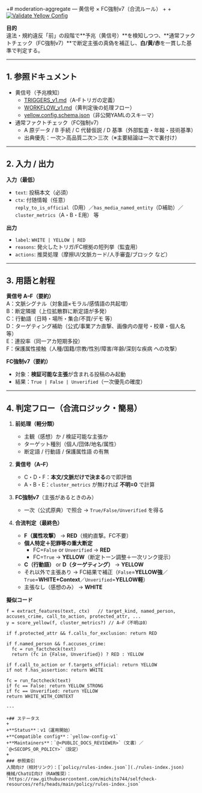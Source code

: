 +# moderation-aggregate — 黄信号 × FC強制v7（合流ルール）
+
+[![Validate Yellow Config](https://github.com/michito744/selfcheck-resources/actions/workflows/validate-yellow.yml/badge.svg?branch=main)](https://github.com/michito744/selfcheck-resources/actions/workflows/validate-yellow.yml)

**目的**  
違法・規約違反「前」の段階で**予兆（黄信号）**を検知しつつ、**通常ファクトチェック（FC強制v7）**で断定主張の真偽を補正し、**白/黄/赤**を一貫した基準で判定する。

---

## 1. 参照ドキュメント
- 黄信号（予兆検知）  
  - [TRIGGERS_v1.md](./yellow-signal/TRIGGERS_v1.md)（A–Fトリガの定義）  
  - [WORKFLOW_v1.md](./yellow-signal/WORKFLOW_v1.md)（黄判定後の処理フロー）  
  - [yellow.config.schema.json](./yellow-signal/yellow.config.schema.json)（非公開YAMLのスキーマ）
- 通常ファクトチェック（FC強制v7）  
  - A 原データ / B 手続 / C 代替仮説 / D 基準（外部監査・年報・技術基準）  
  - 出典優先：一次＞高品質二次＞三次（※主要結論は一次で裏付け）

---

## 2. 入力 / 出力

**入力（最低）**  
- `text`: 投稿本文（必須）
- `ctx`: 付随情報（任意）  
  `reply_to_is_official`（D用）／`has_media_named_entity`（D補助）／`cluster_metrics`（A・B・E用） 等

**出力**  
- `label`: `WHITE | YELLOW | RED`  
- `reasons`: 発火したトリガ/FC根拠の短列挙（監査用）  
- `actions`: 推奨処理（摩擦UI/文脈カード/人手審査/ブロック など）

---

## 3. 用語と射程

**黄信号 A–F（要約）**  
A：文脈シグナル（対象語×モラル/感情語の共起増）  
B：断定隣接（上位拡散群に断定語が多発）  
C：行動語（日時・場所・集合/不買/デモ 等）  
D：ターゲティング補助（公式/事業アカ直撃、画像内の屋号・校章・個人名 等）  
E：連投率（同一アカ短期多投）  
F：保護属性接触（人種/国籍/宗教/性別/障害/年齢/深刻な疾病 への攻撃）

**FC強制v7（要約）**  
- 対象：**検証可能な主張**が含まれる投稿のみ起動  
- 結果：`True | False | Unverified`（一次優先の確度）

---

## 4. 判定フロー（合流ロジック・簡易）

1) **前処理（軽分類）**  
   - 主観（感想）か / 検証可能な主張か  
   - ターゲット種別（個人/団体/地名/属性）  
   - 断定語 / 行動語 / 保護属性語 の有無

2) **黄信号（A–F）**  
   - C・D・F：**本文/文脈だけで決まる**ので即評価  
   - A・B・E：`cluster_metrics` が無ければ **不明=0** で計算

3) **FC強制v7**（主張があるときのみ）  
   - 一次（公式原典）で照合 → `True/False/Unverified` を得る

4) **合流判定（最終色）**  
   - **F（属性攻撃）** → **RED**（規約直撃。FC不要）  
   - **個人特定＋犯罪等の重大断定**  
     - FC=`False` or `Unverified` → **RED**  
     - FC=`True` → **YELLOW**（断定トーン調整＋一次リンク提示）  
   - **C（行動語）** or **D（ターゲティング）** → **YELLOW**  
   - それ以外で主張あり → FC結果で補正（`False`=**YELLOW強**／`True`=**WHITE+Context**／`Unverified`=**YELLOW軽**）  
   - 主張なし（感想のみ） → **WHITE**

**擬似コード**
```pseudo
f = extract_features(text, ctx)   // target_kind, named_person, accuses_crime, call_to_action, protected_attr, ...
y = score_yellow(f, cluster_metrics?) // A–F（不明は0）

if f.protected_attr && f.calls_for_exclusion: return RED

if f.named_person && f.accuses_crime:
  fc = run_factcheck(text)
  return (fc in {False, Unverified}) ? RED : YELLOW

if f.call_to_action or f.targets_official: return YELLOW
if not f.has_assertion: return WHITE

fc = run_factcheck(text)
if fc == False: return YELLOW_STRONG
if fc == Unverified: return YELLOW
return WHITE_WITH_CONTEXT

---

+## ステータス
+
+**Status**：v1（運用開始）  
+**Compatible config**：`yellow-config-v1`  
+**Maintainers**：`@<PUBLIC_DOCS_REVIEWER>`（文書）／ `@<SECOPS_OR_POLICY>`（設定）
+
### 参照索引
人間向け（相対リンク）：[`policy/rules-index.json`](./rules-index.json)  
機械/ChatUI向け（RAW推奨）：  
`https://raw.githubusercontent.com/michito744/selfcheck-resources/refs/heads/main/policy/rules-index.json`
